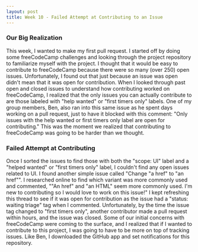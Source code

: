 ```yaml
---
layout: post
title: Week 10 - Failed Attempt at Contributing to an Issue
---
```


### Our Big Realization
This week, I wanted to make my first pull request. I started off by doing some freeCodeCamp challenges and looking through the project repository to familiarize myself with the project. I thought that it would be easy to contribute to freeCodeCamp because there were so many (over 250) open issues. Unfortunately, I found out that just because an issue was open didn't mean that it was open for contribution. When I looked through past open and closed issues to understand how contributing worked on freeCodeCamp, I realized that the only issues you can actually contribute to are those labeled with "help wanted" or "first timers only" labels. One of my group members, Ben, also ran into this same issue as he spent days working on a pull request, just to have it blocked with this comment: "Only issues with the help wanted or first timers only label are open for contributing." This was the moment we realized that contributing to freeCodeCamp was going to be harder than we thought.

### Failed Attempt at Contributing
Once I sorted the issues to find those with both the "scope: UI" label and a "helped wanted" or "first timers only" label, I couldn't find any open issues related to UI. I found another simple issue called "Change "a href" to "an href"". I researched online to find which variant was more commonly used and commented, ""An href" and "an HTML" seem more commonly used. I'm new to contributing so I would love to work on this issue!" I kept refreshing this thread to see if it was open for contribution as the issue had a "status: waiting triage" tag when I commented. Unfortunately, by the time the issue tag changed to "first timers only", another contributor made a pull request within hours, and the issue was closed. Some of our initial concerns with freeCodeCamp were coming to the surface, and I realized that if I wanted to contribute to this project, I was going to have to be more on top of tracking issues. Like Ben, I downloaded the GitHub app and set notifications for this repository.